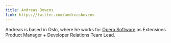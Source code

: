 ```yaml
---
title: Andreas Bovens
link: https://twitter.com/andreasbovens
---
```


Andreas is based in Oslo, where he works for [Opera Software](http://www.opera.com) as Extensions Product Manager + Developer Relations Team Lead.
